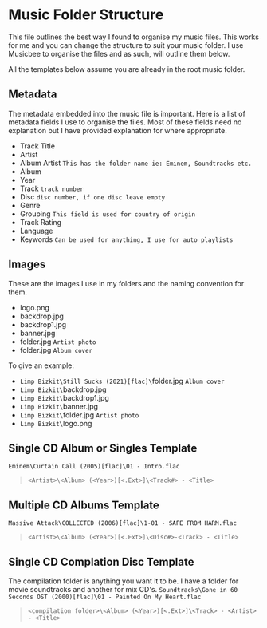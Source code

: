 # Music Folder Structure
This file outlines the best way I found to organise my music files. This works for me and you can change the structure to suit your music folder. I use Musicbee to organise the files and as such, will outline them below.

All the templates below assume you are already in the root music folder.
## Metadata
The metadata embedded into the music file is important. Here is a list of metadata fields I use to organise the files. Most of these fields need no explanation but I have provided explanation for where appropriate.
* Track Title
* Artist
* Album Artist `This has the folder name ie: Eminem, Soundtracks etc.`
* Album
* Year
* Track `track number`
* Disc `disc number, if one disc leave empty`
* Genre
* Grouping `This field is used for country of origin`
* Track Rating
* Language
* Keywords `Can be used for anything, I use for auto playlists`
## Images
These are the images I use in my folders and the naming convention for them.
* logo.png
* backdrop.jpg
* backdrop1.jpg
* banner.jpg
* folder.jpg `Artist photo`
* folder.jpg `Album cover`

To give an example:
* `Limp Bizkit\Still Sucks (2021)[flac]\`folder.jpg `Album cover`
* `Limp Bizkit\`backdrop.jpg
* `Limp Bizkit\`backdrop1.jpg
* `Limp Bizkit\`banner.jpg
* `Limp Bizkit\`folder.jpg `Artist photo`
* `Limp Bizkit\`logo.png
## Single CD Album or Singles Template
`Eminem\Curtain Call (2005)[flac]\01 - Intro.flac`
> `<Artist>\<Album> (<Year>)[<.Ext>]\<Track#> - <Title>`
## Multiple CD Albums Template
`Massive Attack\COLLECTED (2006)[flac]\1-01 - SAFE FROM HARM.flac`
> `<Artist>\<Album> (<Year>)[<.Ext>]\<Disc#>-<Track> - <Title>`
## Single CD Complation Disc Template
The compilation folder is anything you want it to be. I have a folder for movie soundtracks and another for mix CD's.
`Soundtracks\Gone in 60 Seconds OST (2000)[flac]\01 - Painted On My Heart.flac`
> `<compilation folder>\<Album> (<Year>)[<.Ext>]\<Track> - <Artist> - <Title>`
